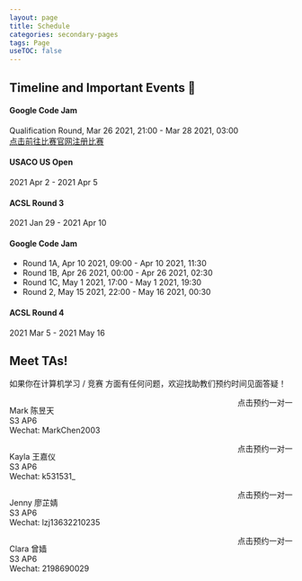 ```yaml
---
layout: page
title: Schedule
categories: secondary-pages
tags: Page
useTOC: false
---
```

<link href="https://assets.calendly.com/assets/external/widget.css" rel="stylesheet">
<script src="https://assets.calendly.com/assets/external/widget.js" type="text/javascript"></script>

## Timeline and Important Events 📅

<div class="error">
    <h4>Google Code Jam</h4>
    <p>
        Qualification Round, Mar 26 2021, 21:00 - Mar 28 2021, 03:00<br/>
        <a href="https://codingcompetitions.withgoogle.com/codejam">点击前往比赛官网注册比赛</a>
    </p>
</div>

<div class="notification">
<h4>USACO US Open</h4>
<p>2021 Apr 2 - 2021 Apr 5</p>
</div>

<div class="notification">
<h4>ACSL Round 3</h4>
<p>2021 Jan 29 - 2021 Apr 10</p>
</div>

<div class="info">
    <h4>Google Code Jam</h4>
    <p>
        <ul>
            <li>Round 1A, Apr 10 2021, 09:00 - Apr 10 2021, 11:30</li>
            <li>Round 1B, Apr 26 2021, 00:00 - Apr 26 2021, 02:30</li>
            <li>Round 1C, May 1 2021, 17:00 - May 1 2021, 19:30</li>
            <li>Round 2, May 15 2021, 22:00 - May 16 2021, 00:30</li>
        </ul>
    </p>
</div>

<div class="info">
<h4>ACSL Round 4</h4>
<p>2021 Mar 5 - 2021 May 16</p>
</div>

## Meet TAs!

如果你在计算机学习 / 竞赛 方面有任何问题，欢迎找助教们预约时间见面答疑！

<!--<img src="https://s3.ax1x.com/2020/11/22/D3sNBn.jpg" alt="D3sNBn.jpg" border="0"  width=150px style="float:left; margin: 0 20px"/>-->
<p style="float:left">Mark 陈昱天<br />S3 AP6<br />Wechat: MarkChen2003<br /></p>
<div class="main-button" style="float:right" onclick="Calendly.initPopupWidget({url: 'https://calendly.com/markchenyutian/apmidterm10min'});return false;">
点击预约一对一
</div>
<div style="clear: both"></div>

<!--<img src="https://s3.ax1x.com/2020/11/22/D3soge.png" alt="D3soge.png" border="0" width=150px style="float:left; margin: 0 20px"/>-->
<p style="float:left">Kayla 王嘉仪 <br />S3 AP6<br />Wechat: k531531_<br /></p>
<div class="main-button" style="float:right" onclick="Calendly.initPopupWidget({url: 'https://calendly.com/kayla0531/10min'});return false;">
点击预约一对一
</div>
<div style="clear: both"></div>

<!--<img src="https://s3.ax1x.com/2020/11/22/D36PzD.jpg" alt="D36PzD.jpg" border="0" width=150px style="float:left; margin: 0 20px"/>-->
<p style="float: left">Jenny 廖芷婧<br />S3 AP6<br />Wechat: lzj13632210235<br /></p>
<div class="main-button" style="float:right" onclick="Calendly.initPopupWidget({url: 'https://calendly.com/jenny-jing/mid-term'});return false;">
点击预约一对一
</div>
<div style="clear: both"></div>

<!--<img src="https://s3.ax1x.com/2020/11/22/D3yHRU.jpg" alt="D3yHRU.jpg" border="0" width=150px style="float:left; margin: 0 20px"/>-->
<p style="float: left">Clara 曾嫱<br />S3 AP6<br />Wechat: 2198690029<br /></p>
<div class="main-button"  style="float:right" onclick="Calendly.initPopupWidget({url: 'https://calendly.com/clarazq/mid-term-interview'});return false;">
点击预约一对一
</div>
<div style="clear: both"></div>


